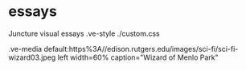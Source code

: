 # essays
Juncture visual essays
.ve-style ./custom.css

.ve-media default:https%3A//edison.rutgers.edu/images/sci-fi/sci-fi-wizard03.jpeg left width=60% caption="Wizard of Menlo Park"